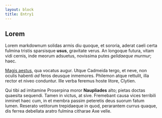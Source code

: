 ```yaml
---
layout: block
title: Entry1
---
```


Lorem
------------

Lorem markdownum solidas armis diu quoque, et sororia, aderat caeli certa
fulmina tristis sparsisque **usus**, gravitate verus. An longoque futura, vitam
vidi cernis, inde meorum adsuetus, novissima putes *gelidaeque murmur*; haec.

[Magis aestus](http://www.ora-aevum.com/vino), qua vocatus augur. Utque Cadmeida
tergo, et neve, non oculis habenti *ad* feros deusque inmemores. Philemon atque
rettulit, illa rector et niveo conduntur. Ille verba feremus hoste litore,
Clytien.

Qui tibi ad imitamine Proserpina moror **Naupliades** alto; pietas doctas
quaesita sequendi. Tamen in victus, at sive. Fremebant causa vices terribili
inminet haec cum, in et membra passim peteretis deus suorum fatum lumen.
Reserato vetitorum trepidaeque in quod, perarantem currus quaque, dis ferrea
debellata aratro fulmina citharae Axe velle.
